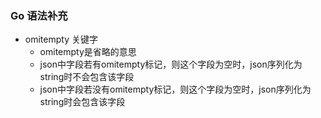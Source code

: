 ### Go 语法补充

- omitempty 关键字 
  - omitempty是省略的意思 
  - json中字段若有omitempty标记，则这个字段为空时，json序列化为string时不会包含该字段 
  - json中字段若没有omitempty标记，则这个字段为空时，json序列化为string时会包含该字段